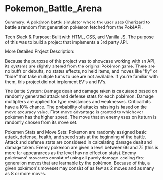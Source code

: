 # Pokemon_Battle_Arena

Summary: A pokémon battle simulator where the user uses Charizard to battle a random first generation pokémon fetched from the PokéAPI.

Tech Stack & Purpose: Built with HTML, CSS, and Vanilla JS. The purpose of this was to build a project that implements a 3rd party API.

More Detailed Project Description:

Because the purpose of this project was to showcase working with an API, its systems are slightly altered from the original Pokémon game. There are no buffs or debuffs, no status effects, no held items, and moves like "fly" or "bide" that take multiple turns to use are not available. If you're familiar with them, this project did not implement EV's and IV's.

The Battle System: Damage dealt and damage taken is calculated based on randomly generated attack and defense stats for each pokémon. Damage multipliers are applied for type resistances and weaknesses. Critical hits have a 10% chance. The probability of attacks missing is based on the move accuracy value. First-move advantage is granted to whichever pokémon has the higher speed. The move that an enemy uses on its turn is randomly chosen from its move set.

Pokemon Stats and Move Sets: Pokemon are randomly assigned basic attack, defense, health, and speed stats at the beginning of the battle. Attack and defense stats are considered in calculating damage dealt and damage taken. Enemy pokémon are given a level between 66 and 75 (this is more for appearances as the level has no effect on stats). Enemy pokémons' movesets consist of using all purely damage-dealing first generation moves that are learnable by the pokémon. Because of this, a given pokémon's moveset may consist of as few as 2 moves and as many as 8 or more moves.